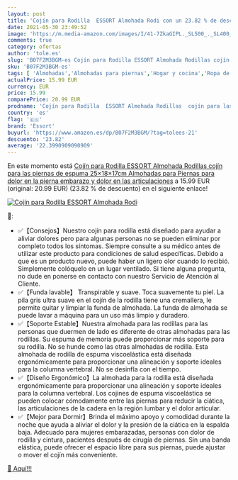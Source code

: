 ```yaml
---
layout: post
title: 'Cojín para Rodilla  ESSORT Almohada Rodi con un 23.82 % de descuento'
date: 2021-05-30 23:49:52
image: 'https://m.media-amazon.com/images/I/41-7ZkaGIPL._SL500_._SL400_.jpg'
comments: true
category: ofertas
author: 'tole.es'
slug: 'B07F2M3BGM-es Cojín para Rodilla ESSORT Almohada Rodillas cojín para las...'
sku: 'B07F2M3BGM-es'
tags: [ 'Almohadas','Almohadas para piernas','Hogar y cocina','Ropa de cama y almohadas','Textiles del hogar','embarazo','essort', ]
actualPrice: 15.99 EUR
currency: EUR
price: 15.99
comparePrice: 20.99 EUR
prodname: 'Cojín para Rodilla  ESSORT Almohada Rodillas  cojín para las piernas de espuma  25×18×17cm Almohadas para Piernas para dolor en la pierna  embarazo y dolor en las articulaciones'
country: 'es'
flag: '🇪🇸'
brand: 'Essort'
buyurl: 'https://www.amazon.es/dp/B07F2M3BGM/?tag=tolees-21'
descuento: '23.82'
average: '22.3990909090909'
---
```


En este momento está [Cojín para Rodilla  ESSORT Almohada Rodillas  cojín para las piernas de espuma  25×18×17cm Almohadas para Piernas para dolor en la pierna  embarazo y dolor en las articulaciones](https://www.amazon.es/dp/B07F2M3BGM/?tag=tolees-21) a 15.99 EUR (original: 20.99 EUR) (23.82 %  de descuento) en el siguiente enlace!

[![Cojín para Rodilla  ESSORT Almohada Rodi](https://m.media-amazon.com/images/I/41-7ZkaGIPL._SL500_._SL400_.jpg)](https://www.amazon.es/dp/B07F2M3BGM/?tag=tolees-21)

🔎:

- ✅【Consejos】Nuestro cojín para rodilla está diseñado para ayudar a aliviar dolores pero para algunas personas no se pueden eliminar por completo todos los síntomas. Siempre consulte a su médico antes de utilizar este producto para condiciones de salud específicas. Debido a que es un producto nuevo, puede haber un ligero olor cuando lo recibió. Simplemente colóquelo en un lugar ventilado. Si tiene alguna pregunta, no dude en ponerse en contacto con nuestro Servicio de Atención al Cliente.
- ✅【Funda lavable】 Transpirable y suave. Toca suavemente tu piel. La pila gris ultra suave en el cojín de la rodilla tiene una cremallera, le permite quitar y limpiar la funda de almohada. La funda de almohada se puede lavar a máquina para un uso más limpio y duradero.
- ✅【Soporte Estable】Nuestra almohada para las rodillas para las personas que duermen de lado es diferente de otras almohadas para las rodillas. Su espuma de memoria puede proporcionar más soporte para su rodilla. No se hunde como las otras almohadas de rodilla. Esta almohada de rodilla de espuma viscoelástica está diseñada ergonómicamente para proporcionar una alineación y soporte ideales para la columna vertebral. No se desinfla con el tiempo.
- ✅【Diseño Ergonómico】La almohada para la rodilla está diseñada ergonómicamente para proporcionar una alineación y soporte ideales para la columna vertebral. Los cojines de espuma viscoelástica se pueden colocar cómodamente entre las piernas para reducir la ciática, las articulaciones de la cadera en la región lumbar y el dolor articular.
- ✅【Mejor para Dormir】Brinda el máximo apoyo y comodidad durante la noche que ayuda a aliviar el dolor y la presión de la ciática en la espalda baja. Adecuado para mujeres embarazadas, personas con dolor de rodilla y cintura, pacientes después de cirugía de piernas. Sin una banda elástica, puede ofrecer el espacio libre para sus piernas, puede ajustar o mover el cojín más conveniente.

[🛒 Aquí!!!](https://www.amazon.es/dp/B07F2M3BGM/?tag=tolees-21)
